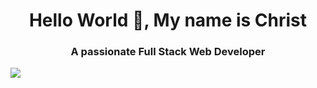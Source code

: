 <h1 align='center'>Hello World 👋, My name is Christ</h1>

<h3 align='center'>A passionate Full Stack Web Developer</h3>
<p><img align="center" src="https://github-readme-stats.vercel.app/api/top-langs/?username=christkz&layout=compact&hide=html&theme=dark&hide_title=true"  /></p> 
<!--
**christkz/christkz** is a ✨ _special_ ✨ repository because its `README.md` (this file) appears on your GitHub profile.

Here are some ideas to get you started:

- 🔭 I’m currently working on ...
- 🌱 I’m currently learning ...
- 👯 I’m looking to collaborate on ...
- 🤔 I’m looking for help with ...
- 💬 Ask me about ...
- 📫 How to reach me: ...
- 😄 Pronouns: ...
- ⚡ Fun fact: ...
-->
